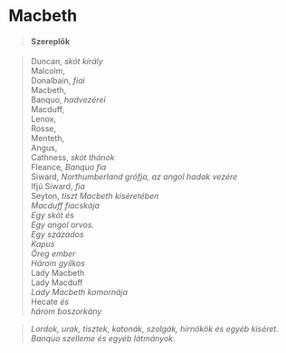 <!-- ======================================================================
--- Search engine
title:          Macbeth
keywords:       Macbeth, tragédia
description:    William Shakespeare: Macbeth.
--- Menu system
order:          70
text:           Macbeth
hidden:         false
umbel:          false
--- Page properties
id:             /tragedies/macbeth
document:       
layout:         layout-2-left
$-left:         play-list
searchable:     true
======================================================================= -->

# Macbeth

>   #### Szereplők
    
>   Duncan, _skót király_  
    Malcolm,  
    Donalbain, _fiai_  
    Macbeth,  
    Banquo, _hadvezérei_  
    Macduff,  
    Lenox,  
    Rosse,  
    Menteth,  
    Angus,  
    Cathness, _skót thánok_  
    Fleance, _Banquo fia_  
    Siward, _Northumberland grófja, az angol hadak vezére_  
    Ifjú Siward, _fia_  
    Seyton, _tiszt Macbeth kiséretében_  
    _Macduff fiacskája_  
    _Egy skót és_  
    _Egy angol orvos._  
    _Egy százados_  
    _Kapus_  
    _Öreg ember_  
    _Három gyilkos_  
    Lady Macbeth  
    Lady Macduff  
    _Lady Macbeth komornája_  
    Hecate _és_  
    _három boszorkány_
    
>   _Lordok, urak, tisztek, katonák, szolgák, hírnökök és egyéb kiséret.  
    Banquo szelleme és egyéb látmányok._
